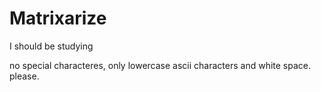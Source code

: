 # Matrixarize
I should be studying

no special characteres, only lowercase ascii characters and white space. please.

